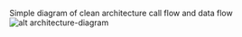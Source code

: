 Simple diagram of clean architecture call flow and data flow
![alt architecture-diagram](https://user-images.githubusercontent.com/44517313/133893713-b6bf0908-2182-4365-af5d-303ac5396215.png)